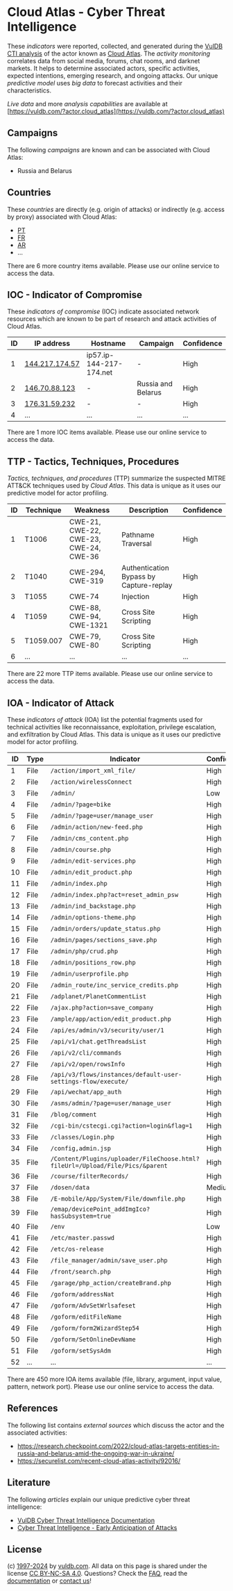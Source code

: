 # Cloud Atlas - Cyber Threat Intelligence

These _indicators_ were reported, collected, and generated during the [VulDB CTI analysis](https://vuldb.com/?kb.cti) of the actor known as [Cloud Atlas](https://vuldb.com/?actor.cloud_atlas). The _activity monitoring_ correlates data from social media, forums, chat rooms, and darknet markets. It helps to determine associated actors, specific activities, expected intentions, emerging research, and ongoing attacks. Our unique _predictive model_ uses _big data_ to forecast activities and their characteristics.

_Live data_ and more _analysis capabilities_ are available at [https://vuldb.com/?actor.cloud_atlas](https://vuldb.com/?actor.cloud_atlas)

## Campaigns

The following _campaigns_ are known and can be associated with Cloud Atlas:

* Russia and Belarus

## Countries

These _countries_ are directly (e.g. origin of attacks) or indirectly (e.g. access by proxy) associated with Cloud Atlas:

* [PT](https://vuldb.com/?country.pt)
* [FR](https://vuldb.com/?country.fr)
* [AR](https://vuldb.com/?country.ar)
* ...

There are 6 more country items available. Please use our online service to access the data.

## IOC - Indicator of Compromise

These _indicators of compromise_ (IOC) indicate associated network resources which are known to be part of research and attack activities of Cloud Atlas.

ID | IP address | Hostname | Campaign | Confidence
-- | ---------- | -------- | -------- | ----------
1 | [144.217.174.57](https://vuldb.com/?ip.144.217.174.57) | ip57.ip-144-217-174.net | - | High
2 | [146.70.88.123](https://vuldb.com/?ip.146.70.88.123) | - | Russia and Belarus | High
3 | [176.31.59.232](https://vuldb.com/?ip.176.31.59.232) | - | - | High
4 | ... | ... | ... | ...

There are 1 more IOC items available. Please use our online service to access the data.

## TTP - Tactics, Techniques, Procedures

_Tactics, techniques, and procedures_ (TTP) summarize the suspected MITRE ATT&CK techniques used by _Cloud Atlas_. This data is unique as it uses our predictive model for actor profiling.

ID | Technique | Weakness | Description | Confidence
-- | --------- | -------- | ----------- | ----------
1 | T1006 | CWE-21, CWE-22, CWE-23, CWE-24, CWE-36 | Pathname Traversal | High
2 | T1040 | CWE-294, CWE-319 | Authentication Bypass by Capture-replay | High
3 | T1055 | CWE-74 | Injection | High
4 | T1059 | CWE-88, CWE-94, CWE-1321 | Cross Site Scripting | High
5 | T1059.007 | CWE-79, CWE-80 | Cross Site Scripting | High
6 | ... | ... | ... | ...

There are 22 more TTP items available. Please use our online service to access the data.

## IOA - Indicator of Attack

These _indicators of attack_ (IOA) list the potential fragments used for technical activities like reconnaissance, exploitation, privilege escalation, and exfiltration by Cloud Atlas. This data is unique as it uses our predictive model for actor profiling.

ID | Type | Indicator | Confidence
-- | ---- | --------- | ----------
1 | File | `/action/import_xml_file/` | High
2 | File | `/action/wirelessConnect` | High
3 | File | `/admin/` | Low
4 | File | `/admin/?page=bike` | High
5 | File | `/admin/?page=user/manage_user` | High
6 | File | `/admin/action/new-feed.php` | High
7 | File | `/admin/cms_content.php` | High
8 | File | `/admin/course.php` | High
9 | File | `/admin/edit-services.php` | High
10 | File | `/admin/edit_product.php` | High
11 | File | `/admin/index.php` | High
12 | File | `/admin/index.php?act=reset_admin_psw` | High
13 | File | `/admin/ind_backstage.php` | High
14 | File | `/admin/options-theme.php` | High
15 | File | `/admin/orders/update_status.php` | High
16 | File | `/admin/pages/sections_save.php` | High
17 | File | `/admin/php/crud.php` | High
18 | File | `/admin/positions_row.php` | High
19 | File | `/admin/userprofile.php` | High
20 | File | `/admin_route/inc_service_credits.php` | High
21 | File | `/adplanet/PlanetCommentList` | High
22 | File | `/ajax.php?action=save_company` | High
23 | File | `/ample/app/action/edit_product.php` | High
24 | File | `/api/es/admin/v3/security/user/1` | High
25 | File | `/api/v1/chat.getThreadsList` | High
26 | File | `/api/v2/cli/commands` | High
27 | File | `/api/v2/open/rowsInfo` | High
28 | File | `/api/v3/flows/instances/default-user-settings-flow/execute/` | High
29 | File | `/api/wechat/app_auth` | High
30 | File | `/asms/admin/?page=user/manage_user` | High
31 | File | `/blog/comment` | High
32 | File | `/cgi-bin/cstecgi.cgi?action=login&flag=1` | High
33 | File | `/classes/Login.php` | High
34 | File | `/config,admin.jsp` | High
35 | File | `/Content/Plugins/uploader/FileChoose.html?fileUrl=/Upload/File/Pics/&parent` | High
36 | File | `/course/filterRecords/` | High
37 | File | `/dosen/data` | Medium
38 | File | `/E-mobile/App/System/File/downfile.php` | High
39 | File | `/emap/devicePoint_addImgIco?hasSubsystem=true` | High
40 | File | `/env` | Low
41 | File | `/etc/master.passwd` | High
42 | File | `/etc/os-release` | High
43 | File | `/file_manager/admin/save_user.php` | High
44 | File | `/front/search.php` | High
45 | File | `/garage/php_action/createBrand.php` | High
46 | File | `/goform/addressNat` | High
47 | File | `/goform/AdvSetWrlsafeset` | High
48 | File | `/goform/editFileName` | High
49 | File | `/goform/form2WizardStep54` | High
50 | File | `/goform/SetOnlineDevName` | High
51 | File | `/goform/setSysAdm` | High
52 | ... | ... | ...

There are 450 more IOA items available (file, library, argument, input value, pattern, network port). Please use our online service to access the data.

## References

The following list contains _external sources_ which discuss the actor and the associated activities:

* https://research.checkpoint.com/2022/cloud-atlas-targets-entities-in-russia-and-belarus-amid-the-ongoing-war-in-ukraine/
* https://securelist.com/recent-cloud-atlas-activity/92016/

## Literature

The following _articles_ explain our unique predictive cyber threat intelligence:

* [VulDB Cyber Threat Intelligence Documentation](https://vuldb.com/?kb.cti)
* [Cyber Threat Intelligence - Early Anticipation of Attacks](https://www.scip.ch/en/?labs.20201022)

## License

(c) [1997-2024](https://vuldb.com/?kb.changelog) by [vuldb.com](https://vuldb.com/?kb.about). All data on this page is shared under the license [CC BY-NC-SA 4.0](https://creativecommons.org/licenses/by-nc-sa/4.0/). Questions? Check the [FAQ](https://vuldb.com/?kb.faq), read the [documentation](https://vuldb.com/?kb) or [contact us](https://vuldb.com/?contact)!
